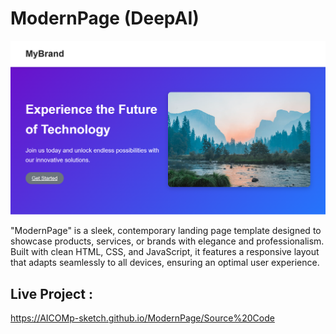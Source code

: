 # ModernPage (DeepAI) 

![My Screenshot](Images/Image1.png)

"ModernPage" is a sleek, contemporary landing page template designed to showcase products, services, or brands with elegance and professionalism. Built with clean HTML, CSS, and JavaScript, it features a responsive layout that adapts seamlessly to all devices, ensuring an optimal user experience.

## Live Project :  
https://AICOMp-sketch.github.io/ModernPage/Source%20Code